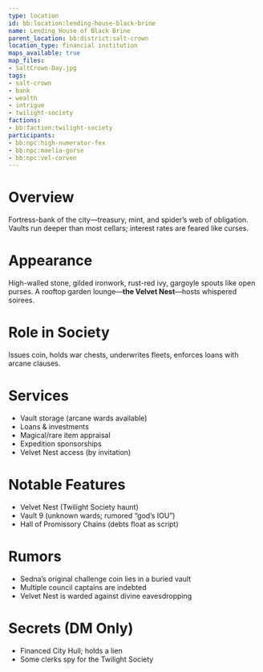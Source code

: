 ```yaml
---
type: location
id: bb:location:lending-house-black-brine
name: Lending House of Black Brine
parent_location: bb:district:salt-crown
location_type: financial institution
maps_available: true
map_files:
- SaltCrown-Day.jpg
tags:
- salt-crown
- bank
- wealth
- intrigue
- twilight-society
factions:
- bb:faction:twilight-society
participants:
- bb:npc:high-numerator-fex
- bb:npc:maelia-gorse
- bb:npc:vel-corven
---
```

# Overview
Fortress-bank of the city—treasury, mint, and spider’s web of obligation. Vaults run deeper than most cellars; interest rates are feared like curses.

# Appearance
High-walled stone, gilded ironwork, rust-red ivy, gargoyle spouts like open purses. A rooftop garden lounge—**the Velvet Nest**—hosts whispered soirees.

# Role in Society
Issues coin, holds war chests, underwrites fleets, enforces loans with arcane clauses.

# Services
- Vault storage (arcane wards available)
- Loans & investments
- Magical/rare item appraisal
- Expedition sponsorships
- Velvet Nest access (by invitation)

# Notable Features
- Velvet Nest (Twilight Society haunt)
- Vault 9 (unknown wards; rumored “god’s IOU”)
- Hall of Promissory Chains (debts float as script)

# Rumors
- Sedna’s original challenge coin lies in a buried vault
- Multiple council captains are indebted
- Velvet Nest is warded against divine eavesdropping

# Secrets (DM Only)
- Financed City Hull; holds a lien
- Some clerks spy for the Twilight Society
